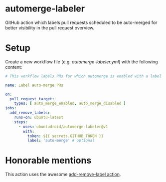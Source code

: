 # automerge-labeler

GitHub action which labels pull requests scheduled to be auto-merged for better visibility in the pull request overview.

# Setup

Create a new workflow file (e.g. *automerge-labeler.yml*) with the following content:

```yml
# This workflow labels PRs for which automerge is enabled with a label so that we can easily spot them in the PR overview UI.

name: Label auto-merge PRs

on:
  pull_request_target:
    types: [ auto_merge_enabled, auto_merge_disabled ]
jobs:
  add_remove_labels:
    runs-on: ubuntu-latest
    steps:
      - uses: ubuntudroid/automerge-labeler@v1
        with:
          token: ${{ secrets.GITHUB_TOKEN }}
          label: 'auto-merge' # optional
```

# Honorable mentions

This action uses the awesome [add-remove-label action](buildsville/add-remove-label).

